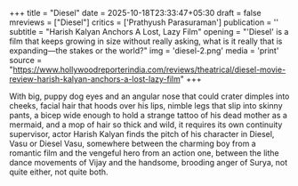 +++
title = "Diesel"
date = 2025-10-18T23:33:47+05:30
draft = false
mreviews = ["Diesel"]
critics = ['Prathyush Parasuraman']
publication = ''
subtitle = "Harish Kalyan Anchors A Lost, Lazy Film"
opening = "'Diesel' is a film that keeps growing in size without really asking, what is it really that is expanding—the stakes or the world?"
img = 'diesel-2.png'
media = 'print'
source = "https://www.hollywoodreporterindia.com/reviews/theatrical/diesel-movie-review-harish-kalyan-anchors-a-lost-lazy-film"
+++

With big, puppy dog eyes and an angular nose that could crater dimples into cheeks, facial hair that hoods over his lips, nimble legs that slip into skinny pants, a bicep wide enough to hold a strange tattoo of his dead mother as a mermaid, and a mop of hair so thick and wild, it requires its own continuity supervisor, actor Harish Kalyan finds the pitch of his character in Diesel, Vasu or Diesel Vasu, somewhere between the charming boy from a romantic film and the vengeful hero from an action one, between the lithe dance movements of Vijay and the handsome, brooding anger of Surya, not quite either, not quite both.

